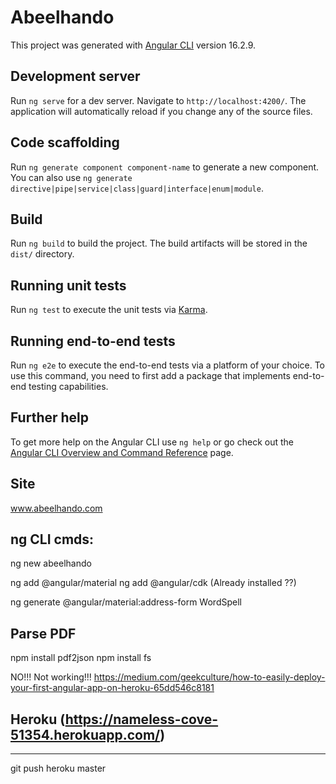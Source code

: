 # Abeelhando

This project was generated with [Angular CLI](https://github.com/angular/angular-cli) version 16.2.9.

## Development server

Run `ng serve` for a dev server. Navigate to `http://localhost:4200/`. The application will automatically reload if you change any of the source files.

## Code scaffolding

Run `ng generate component component-name` to generate a new component. You can also use `ng generate directive|pipe|service|class|guard|interface|enum|module`.

## Build

Run `ng build` to build the project. The build artifacts will be stored in the `dist/` directory.

## Running unit tests

Run `ng test` to execute the unit tests via [Karma](https://karma-runner.github.io).

## Running end-to-end tests

Run `ng e2e` to execute the end-to-end tests via a platform of your choice. To use this command, you need to first add a package that implements end-to-end testing capabilities.

## Further help

To get more help on the Angular CLI use `ng help` or go check out the [Angular CLI Overview and Command Reference](https://angular.io/cli) page.


## Site
www.abeelhando.com

## ng CLI cmds:
ng new abeelhando

ng add @angular/material
ng add @angular/cdk (Already installed ??)

ng generate @angular/material:address-form WordSpell

## Parse PDF
npm install pdf2json 
npm install fs



NO!!! Not working!!!
https://medium.com/geekculture/how-to-easily-deploy-your-first-angular-app-on-heroku-65dd546c8181
## Heroku (https://nameless-cove-51354.herokuapp.com/)
---------------------------------------------------

git push heroku master
